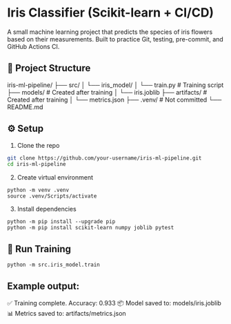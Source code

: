 # Iris Classifier (Scikit-learn + CI/CD)

A small machine learning project that predicts the species of iris flowers based on their measurements. 
Built to practice Git, testing, pre-commit, and GitHub Actions CI.

## 📂 Project Structure

iris-ml-pipeline/
├── src/
│ └── iris_model/
│ └── train.py # Training script
├── models/ # Created after training
│ └── iris.joblib
├── artifacts/ # Created after training
│ └── metrics.json
├── .venv/ # Not committed
└── README.md

## ⚙️ Setup

1. Clone the repo
```bash
git clone https://github.com/your-username/iris-ml-pipeline.git
cd iris-ml-pipeline
```
2. Create virtual environment
```
python -m venv .venv
source .venv/Scripts/activate
```

3. Install dependencies
```
python -m pip install --upgrade pip
python -m pip install scikit-learn numpy joblib pytest
```

## 🚀 Run Training
```
python -m src.iris_model.train
```
## Example output:
✅ Training complete. Accuracy: 0.933
📦 Model saved to: models/iris.joblib
📊 Metrics saved to: artifacts/metrics.json